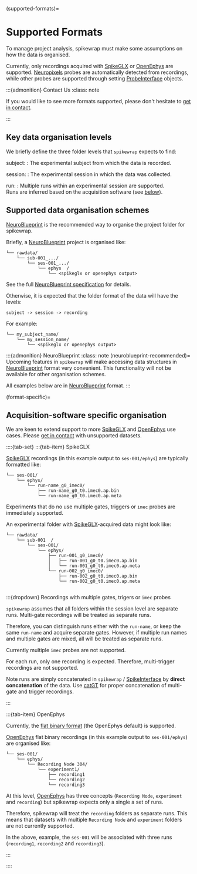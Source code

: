(supported-formats)=
# Supported Formats

To manage project analysis, spikewrap must make some assumptions
on how the data is organised. 

Currently, only recordings acquired with 
[SpikeGLX](https://billkarsh.github.io/SpikeGLX/) or 
[OpenEphys](https://open-ephys.org/) are supported. [Neuropixels](https://www.neuropixels.org/) probes 
are automatically detected from recordings, while other probes are supported
through setting [ProbeInterface](https://probeinterface.readthedocs.io/en/main/) objects.

:::{admonition} Contact Us
:class: note

If you would like to see more formats supported, please don't hesitate to [get in contact](community).

:::

## Key data organisation levels

We briefly define the three folder levels that ``spikewrap`` expects to find:

subject:
: The experimental subject from which the data is recorded.

session:
: The experimental session in which the data was collected.

run:
: Multiple runs within an experimental session are supported. \
Runs are inferred based on the acquisition software (see [below](format-specific)).

## Supported data organisation schemes

[NeuroBlueprint](https://neuroblueprint.neuroinformatics.dev/latest/index.html)
is the recommended way to organise the project folder for spikewrap.

Briefly, a 
[NeuroBlueprint](https://neuroblueprint.neuroinformatics.dev/latest/index.html)
project is organised like:

```
└── rawdata/
    └── sub-001_.../
        └── ses-001_.../
            └── ephys  /
                └── <spikeglx or openephys output>
```
See the full 
[NeuroBlueprint specification](https://neuroblueprint.neuroinformatics.dev/latest/specification.html) 
for details. 

Otherwise, it is expected that the folder format of the data will have the levels:

`subject -> session -> recording`

For example:

```
└── my_subject_name/
    └── my_session_name/
        └── <spikeglx or openephys output>
```

:::{admonition} NeuroBlueprint
:class: note
(neuroblueprint-recommended)=
Upcoming features in ``spikewrap`` will make accessing data structures in 
[NeuroBlueprint](https://neuroblueprint.neuroinformatics.dev/latest/index.html)
format very convenient. This functionality will not be available for other organisation schemes.

All examples below are in 
[NeuroBlueprint](https://neuroblueprint.neuroinformatics.dev/latest/index.html)
format.
:::

(format-specific)=

## Acquisition-software specific organisation

We are keen to extend support to more [SpikeGLX](https://billkarsh.github.io/SpikeGLX/) 
and [OpenEphys](https://open-ephys.org/) use cases. Please 
[get in contact](community) with unsupported datasets.

::::{tab-set}
:::{tab-item} SpikeGLX


[SpikeGLX](https://billkarsh.github.io/SpikeGLX/) 
recordings (in this example output to `ses-001/ephys`) are typically formatted like:

```
└── ses-001/
    └── ephys/
        └── run-name_g0_imec0/
            ├── run-name_g0_t0.imec0.ap.bin
            └── run-name_g0_t0.imec0.ap.meta
```

Experiments that do no use multiple gates, triggers or `imec`
probes are immediately supported.

An experimental folder with [SpikeGLX](https://billkarsh.github.io/SpikeGLX/)-acquired
data might look like:

```
└── rawdata/
    └── sub-001  /
        └── ses-001/
            └── ephys/
                ├── run-001_g0_imec0/
                │   ├── run-001_g0_t0.imec0.ap.bin
                │   └── run-001_g0_t0.imec0.ap.meta
                └── run-002_g0_imec0/
                    ├── run-002_g0_t0.imec0.ap.bin
                    └── run-002_g0_t0.imec0.ap.meta
        
```

:::{dropdown} Recordings with multiple gates, trigers or `imec` probes

``spikewrap`` assumes that all folders within the session level
are separate runs. Multi-gate recordings will be treated
as separate runs. 

Therefore, you can distinguish runs either with the `run-name`, or 
keep the same `run-name` and acquire separate gates. However, if multiple
run names and multiple gates are mixed, all will be treated as separate runs.

Currently multiple `imec` probes are not supported.

For each run, only one recording is expected. Therefore, multi-trigger
recordings are not supported. 

Note runs are simply concatenated in ``spikewrap`` / [SpikeInterface](https://spikeinterface.readthedocs.io/en/stable/)
by **direct concatenation** of the data.
Use [catGT](https://billkarsh.github.io/SpikeGLX/help/dmx_vs_gbl/dmx_vs_gbl) for proper concatenation of multi-gate and trigger recordings.

:::

:::{tab-item} OpenEphys

Currently, the [flat binary format](https://open-ephys.github.io/gui-docs/User-Manual/Recording-data/Binary-format.html)
(the OpenEphys default) is supported.

[OpenEphys](https://open-ephys.org/) flat binary recordings
(in this example output to `ses-001/ephys`)
are organised like: 

```
└── ses-001/
    └── ephys/
        └── Recording Node 304/
            └── experiment1/
                ├── recording1
                └── recording2
                └── recording3
```

At this level, [OpenEphys](https://open-ephys.org/) has three concepts (`Recording Node`, `experiment` and `recording`)
but spikewrap expects only a single a set of runs.

Therefore, spikewrap will treat the `recording` folders as separate runs. 
This means that datasets with multiple `Recording Node` and `experiment` folders are not currently supported.

In the above, example, the `ses-001` will be associated with three runs (`recording1`, `recording2` and `recording3`).

:::

::::
